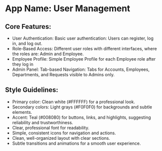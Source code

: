 # **App Name**: User Management

## Core Features:

- User Authentication: Basic user authentication: Users can register, log in, and log out.
- Role-Based Access: Different user roles with different interfaces, where the roles are: Admin and Employee.
- Employee Profile: Simple Employee Profile for each Employee role after they log in
- Admin Panel: Tab-based Navigation: Tabs for Accounts, Employees, Departments, and Requests visible to Admins only.

## Style Guidelines:

- Primary color: Clean white (#FFFFFF) for a professional look.
- Secondary colors: Light grays (#F0F0F0) for backgrounds and subtle elements.
- Accent: Teal (#008080) for buttons, links, and highlights, suggesting reliability and trustworthiness.
- Clear, professional font for readability.
- Simple, consistent icons for navigation and actions.
- Clean, well-organized layout with clear sections.
- Subtle transitions and animations for a smooth user experience.